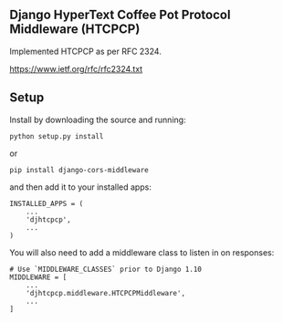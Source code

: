 Django HyperText Coffee Pot Protocol Middleware (HTCPCP)
-----
Implemented HTCPCP as per RFC 2324.

https://www.ietf.org/rfc/rfc2324.txt

Setup
-----

Install by downloading the source and running:

    python setup.py install

or

    pip install django-cors-middleware

and then add it to your installed apps:

    INSTALLED_APPS = (
        ...
        'djhtcpcp',
        ...
    )

You will also need to add a middleware class to listen in on responses:

    # Use `MIDDLEWARE_CLASSES` prior to Django 1.10
    MIDDLEWARE = [
        ...
        'djhtcpcp.middleware.HTCPCPMiddleware',
        ...
    ]